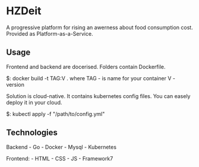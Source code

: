 # HZDeit

A progressive platform for rising an awerness about food consumption cost.
Provided as Platform-as-a-Service.

## Usage
Frontend and backend are docerised.
Folders contain Dockerfile.

$: docker build -t TAG:V .
where TAG - is name for your container
    V - version

Solution is cloud-native.
It contains kubernetes config files.
You can easely deploy it in your cloud.

$: kubectl apply -f "/path/to/config.yml"

## Technologies
Backend
    - Go
    - Docker
    - Mysql
    - Kubernetes

Frontend:
    - HTML
    - CSS
    - JS
    - Framework7
